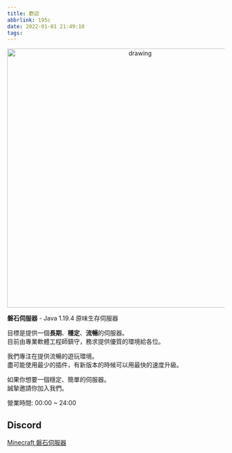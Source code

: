 ```yaml
---
title: 歡迎
abbrlink: 195c
date: 2022-01-01 21:49:10
tags:
---
```

<p align="center">
<img src="https://raw.githubusercontent.com/rock-mc/rock-mc.github.io/publish/images/2021-09-21_00.26.38.png" alt="drawing" style="vertical-align:middle" width="600"/>
</p>

**磐石伺服器** - Java 1.19.4 原味生存伺服器  

目標是提供一個**長期**、**穩定**、**流暢**的伺服器。  
目前由專業軟體工程師鎮守，務求提供優質的環境給各位。

我們專注在提供流暢的遊玩環境。  
盡可能使用最少的插件，有新版本的時候可以用最快的速度升級。  

如果你想要一個穩定、簡單的伺服器。  
誠摯邀請你加入我們。

營業時間: 00:00 ~ 24:00

## Discord
[Minecraft 磐石伺服器](https://discord.gg/mCFdwkChBG)
